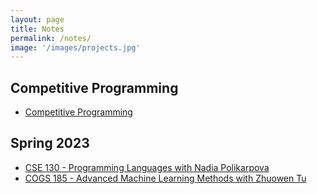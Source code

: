 ```yaml
---
layout: page
title: Notes
permalink: /notes/
image: '/images/projects.jpg'
---
```


<div>
  <h2>Competitive Programming</h2>
  <ul>
    <li><a href="{{site.baseurl}}/notes/CSE_109.pdf">Competitive Programming</a></li>
  </ul>
</div>

<div>
  <h2>Spring 2023</h2>
  <ul>
    <li><a href="{{site.baseurl}}/notes/CSE_130.pdf">CSE 130 - Programming Languages with Nadia Polikarpova</a></li>
    <li><a href="{{site.baseurl}}/notes/COGS_185.pdf">COGS 185 - Advanced Machine Learning Methods with Zhuowen Tu</a></li>
  </ul>
</div>